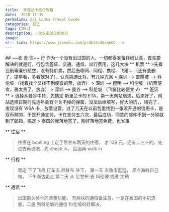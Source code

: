 ```yaml
---
title:  斯里兰卡旅行攻略
date:  2018-11-19
permalink: Sri Lanka Travel Guide
categories: 算法 
tags: [旅行]
description: 一次说走就走的旅行
image: 
<!-- link: https://www.jianshu.com/p/db32c48eab69 -->
---
```

<p class="description"></p>
## ~~衣 食 住~~ 行
作为一个没有出过国的人，一切都得准备仔细认真，首先要解决的就是行，行包含签证、交通、通信、出行费用，这几大块
** 机票 **
>先看亚航等廉价航空，没有特价票，然后去哪网、同程、携程、飞猪....（还有些删了，提早看，多看就对了），认真挑选比对，有几种方案
> 深圳 --> 吉隆坡 --> 科伦坡  （找着找个又找不到便宜的票，放弃）
> 深圳 --> 昆明 --> 科伦坡  （机票便宜，税太贵了，放弃）
> 深圳 --> 曼谷 --> 科伦坡 （飞猪比较便宜 √）
<!-- more -->
** 签证 **
>  选择从曼谷中转，先搞定 斯里兰卡的 ETA，第一天网站崩溃，后来好了，网站选择日期时先选年会有个关不掉的弹窗，没法后续填写，好大的坑，，填完了，发现没有 VISA 卡，放着没管，过了几天在以前包里找到一张没开通的信用卡，是双币种的，于是开通支付，卡在支付五六次，最后成功，同意的邮件不到一分钟就到了邮箱，搞定
>  泰国的就落地签了，刚好落地签免费，也省事

** 住宿 **
> 住宿在 booking 上定了尼甘布两天的住宿， 才 139 元，还有二三十的，先过去再说吧，先 check in， 后面再 walk in  

** 行程 **
> 暂定 下了飞机 打车去 尼甘布 住下， 第一天 去鱼市逛逛， 买点海鲜自己做， 下午海边走走
> 第二天 从 尼甘布 去 科伦坡 或者 加勒

** 通信 **
> 出国前关掉卡的流量功能， 有两块的通信要注意，一是在泰国的手机流量，二是 到科伦坡的通信 
> 科伦坡的好解决，
